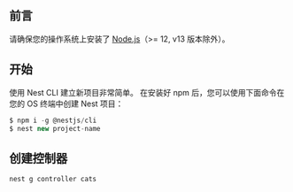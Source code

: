 ## 前言

请确保您的操作系统上安装了 [Node.js](https://nodejs.cn/download/)（>= 12, v13 版本除外）。

## 开始

使用 Nest CLI 建立新项目非常简单。 在安装好 npm 后，您可以使用下面命令在您的 OS 终端中创建 Nest 项目：

```js
$ npm i -g @nestjs/cli
$ nest new project-name
```

## 创建控制器

```js
nest g controller cats
```
